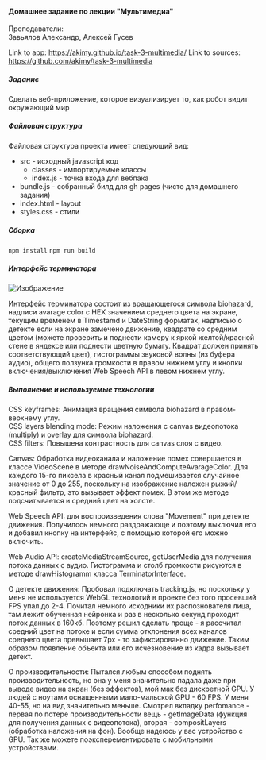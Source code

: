 #### Домашнее задание по лекции "Мультимедиа"
Преподаватели:   
Завьялов Александр, Алексей Гусев

Link to app: https://akimy.github.io/task-3-multimedia/
Link to sources: https://github.com/akimy/task-3-multimedia

##### Задание
Сделать веб-приложение, которое визуализирует то, как робот видит окружающий мир

##### Файловая структура
Файловая структура проекта имеет следующий вид:  
* src - исходный javascript код
  * classes - импортируемые классы
  * index.js - точка входа для вебпака
* bundle.js - собранный билд для gh pages (чисто для домашнего задания)
* index.html - layout
* styles.css - стили

##### Сборка
```npm install```
```npm run build```

##### Интерфейс терминатора

![Изображение](https://i.imgur.com/nXkJTLD.jpg?1)

Интерфейс терминатора состоит из вращающегося символа biohazard, надписи avarage color с HEX значением
среднего цвета на экране, текущим временем в Timestamd и DateString форматах, надписью о детекте если на экране замечено движение, квадрате со средним цветом (можете проверить и поднести камеру к яркой желтой/красной стене в яндексе или поднести цветную бумагу. Квадрат должен принять соответствующий цвет), гистограммы звуковой волны (из буфера аудио), общего ползунка громкости в правом нижнем углу и кнопки включения/выключения Web Speech API в левом нижнем углу.

##### Выполнение и используемые технологии
CSS keyframes: Анимация вращения символа biohazard в правом-верхнему углу.  
CSS layers blending mode: Режим наложения с canvas видеопотока (multiply) и overlay для символа biohazard.  
CSS filters: Повышена контрастность для canvas слоя с видео.

Canvas: Обработка видеоканала и наложение помех совершается в классе VideoScene в методе drawNoiseAndComputeAvarageColor. Для каждого 15-го пиксела в красный канал подмешивается случайное значение от 0 до 255, поскольку на изображение наложен рыжий/красный фильтр, это вызывает эффект помех. В этом же методе подсчитывается и средний цвет на холсте.   

Web Speech API: для воспроизведения слова "Movement" при детекте движения. Получилось немного раздражающе и поэтому выключил его и добавил кнопку на интерфейс, с помощью которой его можно включить.   
  
Web Audio API: createMediaStreamSource, getUserMedia для получения потока данных с аудио. Гистограмма и столб громкости рисуются в методе drawHistogramm класса TerminatorInterface.  
  
О детекте движения:
Пробовал подключать tracking.js, но поскольку у меня не используется WebGL технологий в проекте без того просевший FPS упал до 2-4. Почитал немного исходники их распознователя лица, там лежит обученная нейронка и раз в несколько секунд проходит поток данных в 160кб. Поэтому решил сделать проще - я рассчитал средний цвет на потоке и если сумма отклонения всех каналов среднего цвета превышает 7px - то зафиксированно движение. Таким образом появление объекта или его исчезновение из кадра вызывает детект.

О производительности:
Пытался любым способом поднять производительность, но она у меня значительно падала даже при выводе видео на экран (без эффектов), мой мак без дискретной GPU. У людей с ноутами оснащенными мало-мальской GPU - 60 FPS. У меня 40-55, но на вид значительно меньше. Смотрел вкладку perfomance - первая по потере производительности вещь - getImageData (функция для получения данных с видеопотока), вторая - compositLayers (обработка наложения на фон). Вообще надеюсь у вас устройство с GPU. Так же можете поэксперементировать с мобильными устройствами.
  

